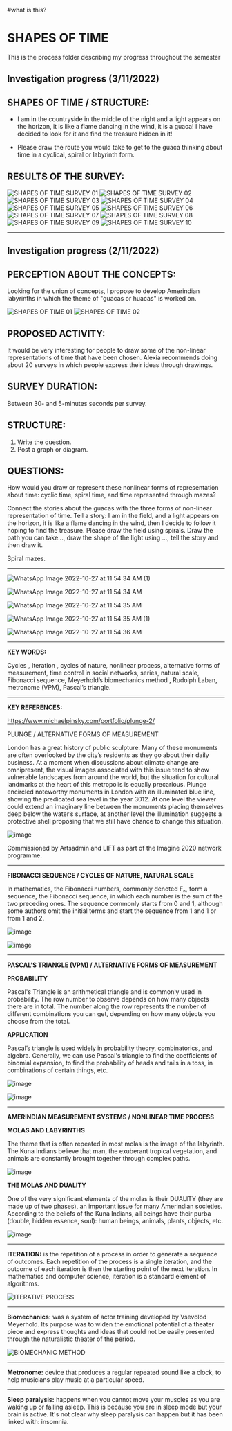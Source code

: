 #what is this?



# SHAPES OF TIME 

This is the process folder describing my progress throughout the semester

## Investigation progress (3/11/2022) 

## SHAPES OF TIME / STRUCTURE:

- I am in the countryside in the middle of the night and a light appears on the horizon, it is like a flame dancing in the wind, it is a guaca! I have decided to look for it and find the treasure hidden in it!

- Please draw the route you would take to get to the guaca thinking about time in a cyclical, spiral or labyrinth form.

## RESULTS OF THE SURVEY:

![SHAPES OF TIME SURVEY 01](https://user-images.githubusercontent.com/116269310/199702744-94114542-6618-40b4-9151-7caa18af3682.jpg)
![SHAPES OF TIME SURVEY 02](https://user-images.githubusercontent.com/116269310/199702773-e0e7b72d-c6e6-4e4d-9672-a8d140d81a67.jpg)
![SHAPES OF TIME SURVEY 03](https://user-images.githubusercontent.com/116269310/199702807-d2b3c791-f508-492f-9ea5-3511d911b218.jpg)
![SHAPES OF TIME SURVEY 04](https://user-images.githubusercontent.com/116269310/199702838-5db554dd-63d0-46b4-8d1d-29c84851bae0.jpg)
![SHAPES OF TIME SURVEY 05](https://user-images.githubusercontent.com/116269310/199702870-e2cc262f-377a-4375-a838-1877825b1680.jpg)
![SHAPES OF TIME SURVEY 06](https://user-images.githubusercontent.com/116269310/199702908-00ca1323-959c-4950-8037-e6e6400aa039.jpg)
![SHAPES OF TIME SURVEY 07](https://user-images.githubusercontent.com/116269310/199702944-ddae3a02-0427-4747-8ff4-308cc10e6f05.jpg)
![SHAPES OF TIME SURVEY 08](https://user-images.githubusercontent.com/116269310/199702970-6834a859-dd5a-4248-8a55-38f3931b45a2.jpg)
![SHAPES OF TIME SURVEY 09](https://user-images.githubusercontent.com/116269310/199703017-87159b57-3d38-4a31-b15d-384eb287d957.jpg)
![SHAPES OF TIME SURVEY 10](https://user-images.githubusercontent.com/116269310/199703052-a5e64433-ec6e-489f-ad28-29900bb41661.jpg)



---------------------------------------------------------------------------------------------------------------------------

## Investigation progress (2/11/2022) 

## PERCEPTION ABOUT THE CONCEPTS: 

Looking for the union of concepts, I propose to develop Amerindian labyrinths in which the theme of "guacas or huacas" is worked on.

![SHAPES OF TIME 01](https://user-images.githubusercontent.com/116269310/199702102-b8117a73-b76a-4a88-b28f-5e25c9cc84d1.jpg)
![SHAPES OF TIME 02](https://user-images.githubusercontent.com/116269310/199702130-fd1ca303-8bfe-4e50-9af1-6c067ee3272d.jpg)



## PROPOSED ACTIVITY: 
It would be very interesting for people to draw some of the non-linear representations of time that have been chosen. Alexia recommends doing about 20 surveys in which people express their ideas through drawings.

## SURVEY DURATION: 
Between 30- and 5-minutes seconds per survey.

## STRUCTURE:
1. Write the question.
2. Post a graph or diagram.

## QUESTIONS:
How would you draw or represent these nonlinear forms of representation about time: cyclic time, spiral time, and time represented through mazes?

Connect the stories about the guacas with the three forms of non-linear representation of time. Tell a story: I am in the field, and a light appears on the horizon, it is like a flame dancing in the wind, then I decide to follow it hoping to find the treasure. Please draw the field using spirals. Draw the path you can take..., draw the shape of the light using ..., tell the story and then draw it.

Spiral mazes.


---------------------------------------------------------------------------------------------------------------------------

![WhatsApp Image 2022-10-27 at 11 54 34 AM (1)](https://user-images.githubusercontent.com/116269310/198289781-1bdb4879-4667-41d4-a574-a806fc037126.jpeg)

![WhatsApp Image 2022-10-27 at 11 54 34 AM](https://user-images.githubusercontent.com/116269310/198289831-d9f47410-61ae-42e1-bdda-f5521f13a962.jpeg)

![WhatsApp Image 2022-10-27 at 11 54 35 AM](https://user-images.githubusercontent.com/116269310/198289866-6c5d50be-9f07-465d-b519-1134bb55e8c3.jpeg)

![WhatsApp Image 2022-10-27 at 11 54 35 AM (1)](https://user-images.githubusercontent.com/116269310/198290096-d800a0d5-d663-4fe5-90e0-68c739652576.jpeg)

![WhatsApp Image 2022-10-27 at 11 54 36 AM](https://user-images.githubusercontent.com/116269310/198290139-9e1abbd8-7224-4a19-a702-dba9aa7ae74f.jpeg)


---------------------------------------------------------------------------------------------------------------------------

**KEY WORDS:**

Cycles , Iteration , cycles of nature,  nonlinear process, alternative forms of measurement, time control in social networks, series, natural scale, Fibonacci sequence, Meyerhold’s biomechanics method , Rudolph Laban, metronome (VPM), Pascal’s triangle.


---------------------------------------------------------------------------------------------------------------------------

**KEY REFERENCES:**

https://www.michaelpinsky.com/portfolio/plunge-2/ 

PLUNGE / ALTERNATIVE FORMS OF MEASUREMENT

London has a great history of public sculpture. Many of these monuments are often overlooked by the city’s residents as they go about their daily business. At a moment when discussions about climate change are omnipresent, the visual images associated with this issue tend to show vulnerable landscapes from around the world, but the situation for cultural landmarks at the heart of this metropolis is equally precarious. Plunge encircled noteworthy monuments in London with an illuminated blue line, showing the predicated sea level in the year 3012. At one level the viewer could extend an imaginary line between the monuments placing themselves deep below the water’s surface, at another level the illumination suggests a protective shell proposing that we still have chance to change this situation.

![image](https://user-images.githubusercontent.com/116269310/197970759-e3b83d4e-61c5-4355-a886-1b9066541fb3.png)

Commissioned by Artsadmin and LIFT as part of the Imagine 2020 network programme.

-----------------------------------------------------------------------------------------------------------------------------

**FIBONACCI SEQUENCE / CYCLES OF NATURE, NATURAL SCALE**

In mathematics, the Fibonacci numbers, commonly denoted Fₙ, form a sequence, the Fibonacci sequence, in which each number is the sum of the two preceding ones. The sequence commonly starts from 0 and 1, although some authors omit the initial terms and start the sequence from 1 and 1 or from 1 and 2.

![image](https://user-images.githubusercontent.com/116269310/197970938-85999917-5f69-46f0-a302-ee4a7ade79dd.png)

![image](https://user-images.githubusercontent.com/116269310/197970966-238b707b-f824-493d-b998-e1d638813136.png)


-----------------------------------------------------------------------------------------------------------------------------

**PASCAL’S TRIANGLE (VPM) / ALTERNATIVE FORMS OF MEASUREMENT**

**PROBABILITY**

Pascal's Triangle is an arithmetical triangle and is commonly used in probability. The row number to observe depends on how many objects there are in total. The number along the row represents the number of different combinations you can get, depending on how many objects you choose from the total.

**APPLICATION**

Pascal’s triangle is used widely in probability theory, combinatorics, and algebra. Generally, we can use Pascal's triangle to find the coefficients of binomial expansion, to find the probability of heads and tails in a toss, in combinations of certain things, etc.


![image](https://user-images.githubusercontent.com/116269310/197971049-4d1c5d5a-4fb0-403b-b2a3-10cb2417295d.png)

![image](https://user-images.githubusercontent.com/116269310/197971084-22392f61-6c37-42f4-b034-4ff8c7c9fe0b.png)


---------------------------------------------------------------------------------------------------------------------------

**AMERINDIAN MEASUREMENT SYSTEMS / NONLINEAR TIME PROCESS**

**MOLAS AND LABYRINTHS**

The theme that is often repeated in most molas is the image of the labyrinth. The Kuna Indians believe that man, the exuberant tropical vegetation, and animals are constantly brought together through complex paths.

![image](https://user-images.githubusercontent.com/116269310/197971179-26316fe1-2c5a-447a-a8d8-6fc20a144483.png)


**THE MOLAS AND DUALITY**

One of the very significant elements of the molas is their DUALITY (they are made up of two phases), an important issue for many Amerindian societies. According to the beliefs of the Kuna Indians, all beings have their purba (double, hidden essence, soul): human beings, animals, plants, objects, etc.

![image](https://user-images.githubusercontent.com/116269310/197971253-a359df69-d3f4-471a-bfd1-e76692f20932.png)


---------------------------------------------------------------------------------------------------------------------------

**ITERATION:** is the repetition of a process in order to generate a sequence of outcomes. Each repetition of the process is a single iteration, and the outcome of each iteration is then the starting point of the next iteration. In mathematics and computer science, iteration is a standard element of algorithms. 

![ITERATIVE PROCESS](https://user-images.githubusercontent.com/116269310/197971970-32652ae9-08f8-4ce7-a2cd-5c82f879d862.png)


---------------------------------------------------------------------------------------------------------------------------


**Biomechanics:** was a system of actor training developed by Vsevolod Meyerhold. Its purpose was to widen the emotional potential of a theater piece and express thoughts and ideas that could not be easily presented through the naturalistic theater of the period. 


![BIOMECHANIC METHOD](https://user-images.githubusercontent.com/116269310/197972043-947160d6-814b-46d0-8fcf-67e123e04eaf.jpg)

---------------------------------------------------------------------------------------------------------------------------


**Metronome:** device that produces a regular repeated sound like a clock, to help musicians play music at a particular speed.


---------------------------------------------------------------------------------------------------------------------------

**Sleep paralysis:** happens when you cannot move your muscles as you are waking up or falling asleep. This is because you are in sleep mode but your brain is active. It's not clear why sleep paralysis can happen but it has been linked with: insomnia.


